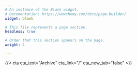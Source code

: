 ```yaml
---
# An instance of the Blank widget.
# Documentation: https://wowchemy.com/docs/page-builder/
widget: blank

# This file represents a page section.
headless: true

# Order that this section appears on the page.
weight: 4

---
```


{{< cta cta_text="Archive" cta_link="/" cta_new_tab="false" >}}
